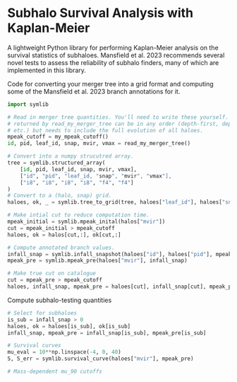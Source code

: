 # Subhalo Survival Analysis with Kaplan-Meier
A lightweight Python library for performing Kaplan-Meier analysis on the survival statistics of subhaloes. Mansfield et al. 2023 recommends several novel tests to assess the reliability of subhalo finders, many of which are implemented in this library.

Code for converting your merger tree into a grid format and computing some of the Mansfield et al. 2023 branch annotations for it.
```python
import symlib

# Read in merger tree quantities. You'll need to write these yourself. the arrays
# returned by read_my_merger_tree can be in any order (depth-first, depth-first, random,
# etc.) but needs to include the full evolution of all haloes.
mpeak_cutoff = my_mpeak_cutoff()
id, pid, leaf_id, snap, mvir, vmax = read_my_merger_tree()

# Convert into a numpy strucutred array.
tree = symlib.structured_array(
    [id, pid, leaf_id, snap, mvir, vmax],
    ["id", "pid", "leaf_id, "snap", "mvir", "vmax"],
    ["i8", "i8", "i8", "i8", "f4", "f4"]
)
# Convert to a (halo, snap) grid.
haloes, ok, _ = symlib.tree_to_grid(tree, haloes["leaf_id"], haloes["snap"])

# Make intial cut to reduce computation time.
mpeak_initial = symlib.mpeak_inital(halos["mvir"])
cut = mpeak_initial > mpeak_cutoff
haloes, ok = halos[cut,:], ok[cut,:]

# Compute annotated branch values.
infall_snap = symlib.infall_snapshot(haloes["id"], haloes["pid"], mpeak_initial)
mpeak_pre = symlib.mpeak_pre(haloes["mvir"], infall_snap)

# Make true cut on catalogue
cut = mpeak_pre > mpeak_cutoff
haloes, infall_snap, mpeak_pre = haloes[cut], infall_snap[cut], mpeak_pre[cut]
```

Compute subhalo-testing quantities
```python
# Select for subhaloes
is_sub = infall_snap > 0
haloes, ok = haloes[is_sub], ok[is_sub]
infall_snap, mpeak_pre = infall_snap[is_sub], mpeak_pre[is_sub]

# Survival curves
mu_eval = 10**np.linspace(-4, 0, 40)
S, S_err = symlib.survival_curve(haloes["mvir"], mpeak_pre)

# Mass-dependent mu_90 cutoffs

```
